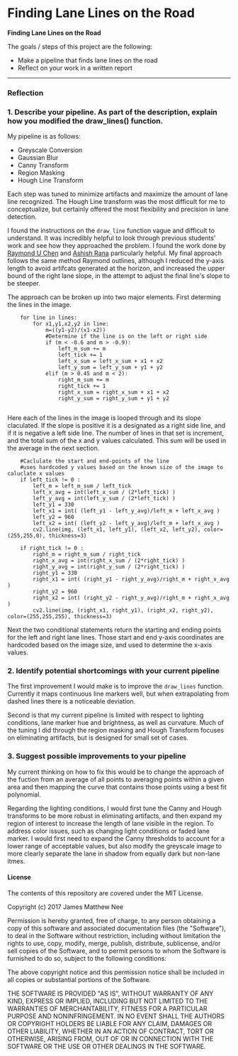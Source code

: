 # **Finding Lane Lines on the Road** 

**Finding Lane Lines on the Road**

The goals / steps of this project are the following:
* Make a pipeline that finds lane lines on the road
* Reflect on your work in a written report


[//]: # (Image References)

[image1]: ./examples/grayscale.jpg "Grayscale"

---

### Reflection

### 1. Describe your pipeline. As part of the description, explain how you modified the draw_lines() function.

My pipeline is as follows:

* Greyscale Conversion
* Gaussian Blur
* Canny Transform
* Region Masking
* Hough Line Transform

Each step was tuned to minimize artifacts and maximize the amount of lane line recognized. The Hough Line transform was the most difficult for me to conceptualize, but certainly offered the most flexibility and precision in lane detection.

I found the instructions on the `draw_line` function vague and difficult to understand. It was incredibly helpful to look through previous students' work and see how they approached the problem. I found the work done by [Raymond U Chen](https://github.com/raymonduchen/CarND-P1-Finding-Lane-Line) and [Ashish Rana](https://github.com/Ashish-Rana/Simple-Lane-Detection/blob/master/P1.ipynb) particularly helpful. My final approach follows the same method Raymond outlines, although I reduced the y-axis length to avoid artifcats generated at the horizon, and increased the upper bound of the right lane slope, in the attempt to adjust the final line's slope to be steeper.

The approach can be broken up into two major elements. First determing the lines in the image.

```
    for line in lines:
        for x1,y1,x2,y2 in line:
            m=((y1-y2)/(x1-x2))
            #Determine if the line is on the left or right side
            if (m < -0.6 and m > -0.9):
                left_m_sum += m
                left_tick += 1
                left_x_sum = left_x_sum + x1 + x2
                left_y_sum = left_y_sum + y1 + y2
            elif (m > 0.45 and m < 2):
                right_m_sum += m
                right_tick += 1
                right_x_sum = right_x_sum + x1 + x2
                right_y_sum = right_y_sum + y1 + y2
                
```

Here each of the lines in the image is looped through and its slope claculated. If the slope is positive it is a designated as a right side line, and if it is negative a left side line. The number of lines in that set is increment, and the total sum of the x and y values calculated. This sum will be used in the average in the next section.

```
    #Caclulate the start and end-points of the line
    #uses hardcoded y values based on the known size of the image to caluclate x values
    if left_tick != 0 :
        left_m = left_m_sum / left_tick
        left_x_avg = int(left_x_sum / (2*left_tick) )
        left_y_avg = int(left_y_sum / (2*left_tick) )  
        left_y1 = 330
        left_x1 = int( (left_y1 - left_y_avg)/left_m + left_x_avg )
        left_y2 = 960
        left_x2 = int( (left_y2 - left_y_avg)/left_m + left_x_avg )
        cv2.line(img, (left_x1, left_y1), (left_x2, left_y2), color=(255,255,0), thickness=3)
        
    if right_tick != 0 :
        right_m = right_m_sum / right_tick
        right_x_avg = int(right_x_sum / (2*right_tick) )
        right_y_avg = int(right_y_sum / (2*right_tick) ) 
        right_y1 = 330
        right_x1 = int( (right_y1 - right_y_avg)/right_m + right_x_avg )
        right_y2 = 960
        right_x2 = int( (right_y2 - right_y_avg)/right_m + right_x_avg )
        cv2.line(img, (right_x1, right_y1), (right_x2, right_y2), color=(255,255,255), thickness=3)  
```

Next the two conditional statements return the starting and ending points for the left and right lane lines. Those start and end y-axis coordinates are hardcoded based on the image size, and used to determine the x-axis values.


### 2. Identify potential shortcomings with your current pipeline

The first improvement I would make is to improve the `draw_lines` function. Currently it maps continuous line markers well, but when extrapolating from dashed lines there is a noticeable deviation.

Second is that my current pipeline is limited with respect to lighting conditions, lane marker hue and brightness, as well as curvature. Much of the tuning I did through the region masking and Hough Transform focuses on eliminating artifacts, but is designed for small set of cases. 
### 3. Suggest possible improvements to your pipeline

My current thinking on how to fix this would be to change the approach of the fuction from an average of all points to averaging points within a given area and then mapping the curve that contains those points using a best fit polynomial. 

Regarding the lighting conditions, I would first tune the Canny and Hough transforms to be more robust in eliminating artifacts, and then expand my region of interest to increase the length of lane visible in the region. To address color issues, such as changing light conditions or faded lane marker. I would first need to expand the Canny thresholds to account for a lower range of acceptable values, but also modify the greyscale image to more clearly separate the lane in shadow from equally dark but non-lane itmes.

#### License

The contents of this repository are covered under the MIT License.

Copyright (c) 2017 James Matthew Nee

Permission is hereby granted, free of charge, to any person obtaining a copy
of this software and associated documentation files (the "Software"), to deal
in the Software without restriction, including without limitation the rights
to use, copy, modify, merge, publish, distribute, sublicense, and/or sell
copies of the Software, and to permit persons to whom the Software is
furnished to do so, subject to the following conditions:

The above copyright notice and this permission notice shall be included in all
copies or substantial portions of the Software.

THE SOFTWARE IS PROVIDED "AS IS", WITHOUT WARRANTY OF ANY KIND, EXPRESS OR
IMPLIED, INCLUDING BUT NOT LIMITED TO THE WARRANTIES OF MERCHANTABILITY,
FITNESS FOR A PARTICULAR PURPOSE AND NONINFRINGEMENT. IN NO EVENT SHALL THE
AUTHORS OR COPYRIGHT HOLDERS BE LIABLE FOR ANY CLAIM, DAMAGES OR OTHER
LIABILITY, WHETHER IN AN ACTION OF CONTRACT, TORT OR OTHERWISE, ARISING FROM,
OUT OF OR IN CONNECTION WITH THE SOFTWARE OR THE USE OR OTHER DEALINGS IN THE
SOFTWARE.
